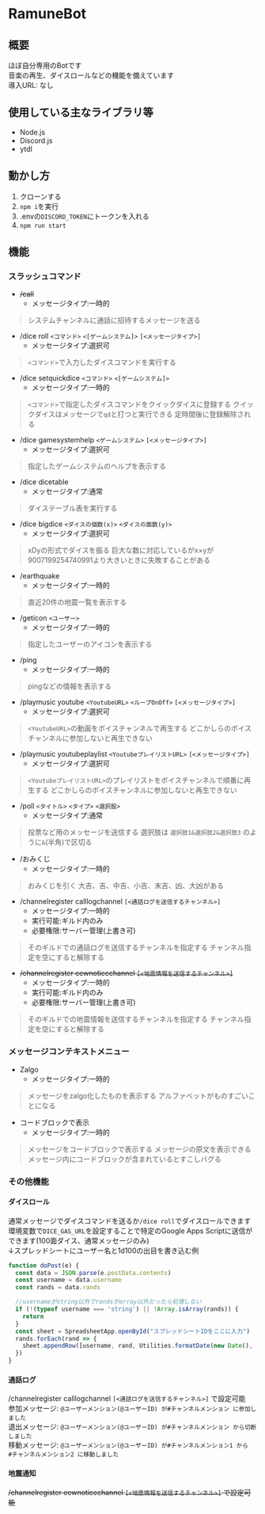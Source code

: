 # RamuneBot

## 概要

ほぼ自分専用のBotです  
音楽の再生、ダイスロールなどの機能を備えています  
導入URL: なし

## 使用している主なライブラリ等

- Node.js
- Discord.js
- ytdl

## 動かし方

1. クローンする
1. `npm i`を実行
1. .envの`DISCORD_TOKEN`にトークンを入れる
1. `npm run start`

## 機能

### スラッシュコマンド

- ~~/call~~
    - メッセージタイプ:一時的
> システムチャンネルに通話に招待するメッセージを送る
- /dice roll `<コマンド>`  `<[ゲームシステム]>` `[<メッセージタイプ>]`
    - メッセージタイプ:選択可
> `<コマンド>`で入力したダイスコマンドを実行する
- /dice setquickdice `<コマンド>` `<[ゲームシステム]>`
    - メッセージタイプ:一時的
> `<コマンド>`で指定したダイスコマンドをクイックダイスに登録する
> クイックダイスはメッセージで`qd`と打つと実行できる
> 定時間後に登録解除される
- /dice gamesystemhelp `<ゲームシステム>` `[<メッセージタイプ>]`
    - メッセージタイプ:選択可
> 指定したゲームシステムのヘルプを表示する
- /dice dicetable
    - メッセージタイプ:通常
> ダイステーブル表を実行する
- /dice bigdice `<ダイスの個数(x)>` `<ダイスの面数(y)>`
    - メッセージタイプ:選択可
> xDyの形式でダイスを振る
> 巨大な数に対応しているがx×yが9007199254740991より大きいときに失敗することがある
- /earthquake
    - メッセージタイプ:一時的
> 直近20件の地震一覧を表示する
- /geticon `<ユーザー>`
    - メッセージタイプ:一時的
> 指定したユーザーのアイコンを表示する
- /ping
    - メッセージタイプ:一時的
> pingなどの情報を表示する
- /playmusic youtube `<YoutubeURL>` `<ループOnOff>` `[<メッセージタイプ>]`
    - メッセージタイプ:選択可
> `<YoutubeURL>`の動画をボイスチャンネルで再生する
> どこかしらのボイスチャンネルに参加しないと再生できない
- /playmusic youtubeplaylist `<YoutubeプレイリストURL>` `[<メッセージタイプ>]`
    - メッセージタイプ:選択可
> `<YoutubeプレイリストURL>`のプレイリストをボイスチャンネルで順番に再生する
> どこかしらのボイスチャンネルに参加しないと再生できない
- /poll `<タイトル>` `<タイプ>` `<選択股>`
    - メッセージタイプ:通常
> 投票など用のメッセージを送信する
> 選択肢は `選択肢1&選択肢2&選択肢3` のように`&`(半角)で区切る
- /おみくじ
    - メッセージタイプ:一時的
> おみくじを引く
> 大吉、吉、中吉、小吉、末吉、凶、大凶がある
- /channelregister calllogchannel `[<通話ログを送信するチャンネル>]`
    - メッセージタイプ:一時的
    - 実行可能:ギルド内のみ
    - 必要権限:サーバー管理(上書き可)
> そのギルドでの通話ログを送信するチャンネルを指定する
> チャンネル指定を空にすると解除する
- ~~/channelregister eewnoticechannel `[<地震情報を送信するチャンネル>]`~~
    - メッセージタイプ:一時的
    - 実行可能:ギルド内のみ
    - 必要権限:サーバー管理(上書き可)
> そのギルドでの地震情報を送信するチャンネルを指定する
> チャンネル指定を空にすると解除する

### メッセージコンテキストメニュー

- Zalgo
    - メッセージタイプ:一時的
> メッセージをzalgo化したものを表示する
> アルファベットがものすごいことになる
- コードブロックで表示
    - メッセージタイプ:一時的
> メッセージをコードブロックで表示する
> メッセージの原文を表示できる
> メッセージ内にコードブロックが含まれているとすこしバグる

### その他機能

#### ダイスロール

通常メッセージでダイスコマンドを送るか`/dice roll`でダイスロールできます  
環境変数で`DICE_GAS_URL`を設定することで特定のGoogle Apps Scriptに送信ができます(100面ダイス、通常メッセージのみ)  
↓スプレッドシートにユーザー名と1d100の出目を書き込む例  
```js
function doPost(e) {
  const data = JSON.parse(e.postData.contents)
  const username = data.username
  const rands = data.rands

  //usernameがstring以外でrandsがarray以外だったら処理しない
  if (!(typeof username === 'string') || !Array.isArray(rands)) {
    return
  }
  const sheet = SpreadsheetApp.openById("スプレッドシートIDをここに入力")
  rands.forEach(rand => {
    sheet.appendRow([username, rand, Utilities.formatDate(new Date(), 'Asia/Tokyo', 'yyyy/MM/dd HH:mm:ss')])
  })
}
```

#### 通話ログ

/channelregister calllogchannel `[<通話ログを送信するチャンネル>]` で設定可能  
参加メッセージ: `@ユーザーメンション(@ユーザーID) が⁠#チャンネルメンション に参加しました`  
退出メッセージ: `@ユーザーメンション(@ユーザーID) が⁠#チャンネルメンション から切断しました`  
移動メッセージ: `@ユーザーメンション(@ユーザーID) が⁠#チャンネルメンション1 から #⁠チャンネルメンション2 に移動しました`  

#### 地震通知

~~/channelregister eewnoticechannel `[<地震情報を送信するチャンネル>]` で設定可能~~ 
